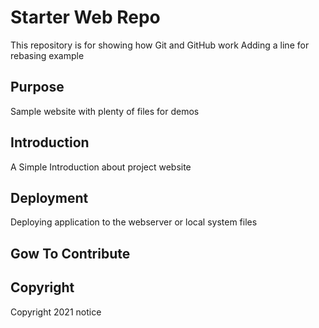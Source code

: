 # Starter Web Repo

This repository is for showing how Git and GitHub work
Adding a line for rebasing example

## Purpose

Sample website with plenty of files for demos

## Introduction

A Simple Introduction about project website

## Deployment
Deploying application to the webserver or local system files

## Gow To Contribute

## Copyright

Copyright 2021 notice